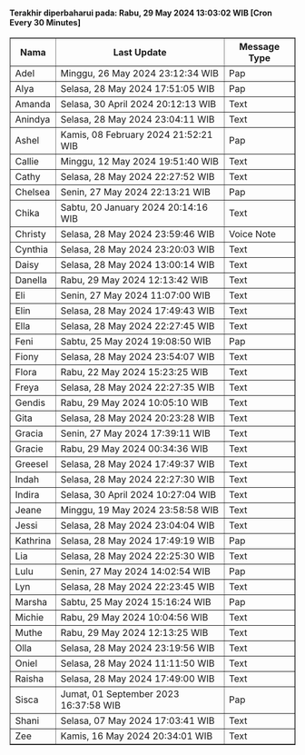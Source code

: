 #### Terakhir diperbaharui pada: Rabu, 29 May 2024 13:03:02 WIB [Cron Every 30 Minutes]

<table border='1'><tr><th>Nama</th><th>Last Update</th><th>Message Type</th></tr><tr><td>Adel</td><td>Minggu, 26 May 2024 23:12:34 WIB</td><td>Pap</td></tr><tr><td>Alya</td><td>Selasa, 28 May 2024 17:51:05 WIB</td><td>Pap</td></tr><tr><td>Amanda</td><td>Selasa, 30 April 2024 20:12:13 WIB</td><td>Text</td></tr><tr><td>Anindya</td><td>Selasa, 28 May 2024 23:04:11 WIB</td><td>Text</td></tr><tr><td>Ashel</td><td>Kamis, 08 February 2024 21:52:21 WIB</td><td>Pap</td></tr><tr><td>Callie</td><td>Minggu, 12 May 2024 19:51:40 WIB</td><td>Text</td></tr><tr><td>Cathy</td><td>Selasa, 28 May 2024 22:27:52 WIB</td><td>Text</td></tr><tr><td>Chelsea</td><td>Senin, 27 May 2024 22:13:21 WIB</td><td>Pap</td></tr><tr><td>Chika</td><td>Sabtu, 20 January 2024 20:14:16 WIB</td><td>Text</td></tr><tr><td>Christy</td><td>Selasa, 28 May 2024 23:59:46 WIB</td><td>Voice Note</td></tr><tr><td>Cynthia</td><td>Selasa, 28 May 2024 23:20:03 WIB</td><td>Text</td></tr><tr><td>Daisy</td><td>Selasa, 28 May 2024 13:00:14 WIB</td><td>Text</td></tr><tr><td>Danella</td><td>Rabu, 29 May 2024 12:13:42 WIB</td><td>Text</td></tr><tr><td>Eli</td><td>Senin, 27 May 2024 11:07:00 WIB</td><td>Text</td></tr><tr><td>Elin</td><td>Selasa, 28 May 2024 17:49:43 WIB</td><td>Text</td></tr><tr><td>Ella</td><td>Selasa, 28 May 2024 22:27:45 WIB</td><td>Text</td></tr><tr><td>Feni</td><td>Sabtu, 25 May 2024 19:08:50 WIB</td><td>Pap</td></tr><tr><td>Fiony</td><td>Selasa, 28 May 2024 23:54:07 WIB</td><td>Text</td></tr><tr><td>Flora</td><td>Rabu, 22 May 2024 15:23:25 WIB</td><td>Text</td></tr><tr><td>Freya</td><td>Selasa, 28 May 2024 22:27:35 WIB</td><td>Text</td></tr><tr><td>Gendis</td><td>Rabu, 29 May 2024 10:05:10 WIB</td><td>Text</td></tr><tr><td>Gita</td><td>Selasa, 28 May 2024 20:23:28 WIB</td><td>Text</td></tr><tr><td>Gracia</td><td>Senin, 27 May 2024 17:39:11 WIB</td><td>Text</td></tr><tr><td>Gracie</td><td>Rabu, 29 May 2024 00:34:36 WIB</td><td>Text</td></tr><tr><td>Greesel</td><td>Selasa, 28 May 2024 17:49:37 WIB</td><td>Text</td></tr><tr><td>Indah</td><td>Selasa, 28 May 2024 22:27:30 WIB</td><td>Text</td></tr><tr><td>Indira</td><td>Selasa, 30 April 2024 10:27:04 WIB</td><td>Text</td></tr><tr><td>Jeane</td><td>Minggu, 19 May 2024 23:58:58 WIB</td><td>Text</td></tr><tr><td>Jessi</td><td>Selasa, 28 May 2024 23:04:04 WIB</td><td>Text</td></tr><tr><td>Kathrina</td><td>Selasa, 28 May 2024 17:49:19 WIB</td><td>Pap</td></tr><tr><td>Lia</td><td>Selasa, 28 May 2024 22:25:30 WIB</td><td>Text</td></tr><tr><td>Lulu</td><td>Senin, 27 May 2024 14:02:54 WIB</td><td>Pap</td></tr><tr><td>Lyn</td><td>Selasa, 28 May 2024 22:23:45 WIB</td><td>Text</td></tr><tr><td>Marsha</td><td>Sabtu, 25 May 2024 15:16:24 WIB</td><td>Pap</td></tr><tr><td>Michie</td><td>Rabu, 29 May 2024 10:04:56 WIB</td><td>Text</td></tr><tr><td>Muthe</td><td>Rabu, 29 May 2024 12:13:25 WIB</td><td>Text</td></tr><tr><td>Olla</td><td>Selasa, 28 May 2024 23:19:56 WIB</td><td>Text</td></tr><tr><td>Oniel</td><td>Selasa, 28 May 2024 11:11:50 WIB</td><td>Text</td></tr><tr><td>Raisha</td><td>Selasa, 28 May 2024 17:49:00 WIB</td><td>Text</td></tr><tr><td>Sisca</td><td>Jumat, 01 September 2023 16:37:58 WIB</td><td>Pap</td></tr><tr><td>Shani</td><td>Selasa, 07 May 2024 17:03:41 WIB</td><td>Text</td></tr><tr><td>Zee</td><td>Kamis, 16 May 2024 20:34:01 WIB</td><td>Text</td></tr></table>